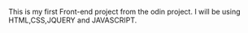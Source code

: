 This is my first Front-end project from the odin project. I will be using HTML,CSS,JQUERY and JAVASCRIPT.